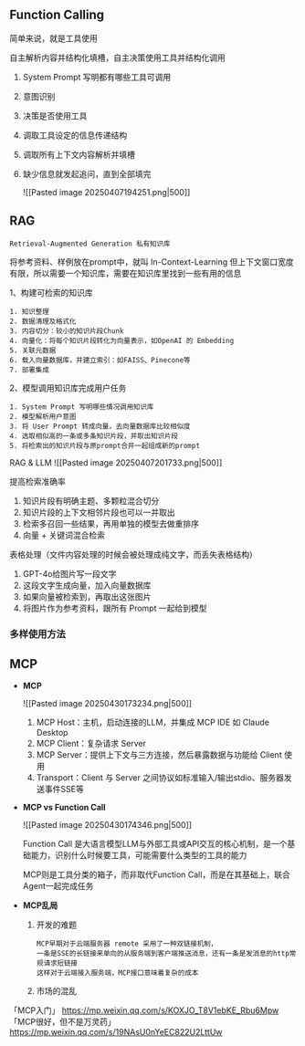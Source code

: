 
## Function Calling

简单来说，就是工具使用

自主解析内容并结构化填槽，自主决策使用工具并结构化调用
1. System Prompt 写明都有哪些工具可调用
2.  意图识别
3.  决策是否使用工具
4.  调取工具设定的信息传递结构
5.  调取所有上下文内容解析并填槽
6.  缺少信息就发起追问，直到全部填完

	![[Pasted image 20250407194251.png|500]]


## RAG

	Retrieval-Augmented Generation 私有知识库

将参考资料、样例放在prompt中，就叫 In-Context-Learning
但上下文窗口宽度有限，所以需要一个知识库，需要在知识库里找到一些有用的信息

1、构建可检索的知识库

	1. 知识整理
	2. 数据清理及格式化
	3. 内容切分：较小的知识片段Chunk
	4. 向量化：将每个知识片段转化为向量表示，如OpenAI 的 Embedding
	5. 关联元数据
	6. 载入向量数据库，并建立索引：如FAISS、Pinecone等
	7. 部署集成

2、模型调用知识库完成用户任务

	1. System Prompt 写明哪些情况调用知识库
	2. 模型解析用户意图
	3. 将 User Prompt 转成向量，去向量数据库比较相似度
	4. 选取相似高的一条或多条知识片段，并取出知识片段
	5. 将检索出的知识片段与原prompt合并一起组成新的prompt

RAG & LLM
	![[Pasted image 20250407201733.png|500]]



提高检索准确率
1. 知识片段有明确主题、多颗粒混合切分
2.  知识片段的上下文相邻片段也可以一并取出
3.  检索多召回一些结果，再用单独的模型去做重排序
4.  向量 + 关键词混合检索


表格处理（文件内容处理的时候会被处理成纯文字，而丢失表格结构）
1.  GPT-4o给图片写一段文字
2.  这段文字生成向量，加入向量数据库
3.  如果向量被检索到，再取出这张图片
4.  将图片作为参考资料，跟所有 Prompt 一起给到模型


### 多样使用方法



## MCP

- **MCP**

	![[Pasted image 20250430173234.png|500]]
	
	1.  MCP Host：主机，启动连接的LLM，并集成 MCP IDE 如 Claude Desktop
	2.  MCP Client：复杂请求 Server
	3.  MCP Server：提供上下文与三方连接，然后暴露数据与功能给 Client 使用
	4.  Transport：Client 与 Server 之间协议如标准输入/输出stdio、服务器发送事件SSE等


-  **MCP  vs  Function Call**

	![[Pasted image 20250430174346.png|500]]
	
	Function Call 是大语言模型LLM与外部工具或API交互的核心机制，是一个基础能力，识别什么时候要工具，可能需要什么类型的工具的能力
	
	MCP则是工具分类的箱子，而非取代Function Call，而是在其基础上，联合Agent一起完成任务


-  **MCP乱局**
  
	1.  开发的难题
	   
			MCP早期对于云端服务器 remote 采用了一种双链接机制，
			一条是SSE的长链接来单向的从服务端到客户端推送消息，还有一条是发消息的http常规请求短链接
			这样对于云端接入服务端，MCP接口意味着复杂的成本
		
	2.  市场的混乱


「MCP入门」 https://mp.weixin.qq.com/s/KOXJO_T8V1ebKE_Rbu6Mpw
「MCP很好，但不是万灵药」 https://mp.weixin.qq.com/s/19NAsU0nYeEC822U2LttUw



